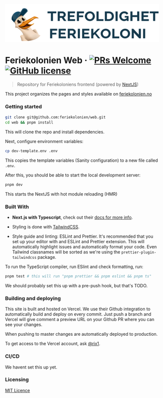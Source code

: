 ![Feriekolonien logo](./public/logo.png)

# Feriekolonien Web &middot; [![PRs Welcome](https://img.shields.io/badge/PRs-welcome-brightgreen.svg?style=flat-square)](http://makeapullrequest.com) [![GitHub license](https://img.shields.io/badge/license-MIT-blue.svg?style=flat-square)](https://github.com/feriekolonien/web/blob/master/LICENSE)

> Repository for Feriekoloniens frontend (powered by [NextJS](https://nextjs.org/))

This project organizes the pages and styles available on [feriekolonien.no](http://feriekolonien.no/)

### Getting started

```sh
git clone git@github.com:feriekolonien/web.git
cd web && pnpm install
```

This will clone the repo and install dependencies.

Next, configure environment variables:

```sh
cp dev-template.env .env
```

This copies the template variables (Sanity configuration) to a new file called `.env`.

After this, you should be able to start the local development server:

```sh
pnpm dev
```

This starts the NextJS with hot module reloading (HMR)

### Built With

- **Next.js with Typescript**, check out their [docs for more info](https://nextjs.org/docs/getting-started).

- Styling is done with [TailwindCSS](https://tailwindcss.com/).
- Style guide and linting: ESLint and Prettier. It's recommended that you set up
  your editor with and ESLint and Prettier extension. This will automatically highlight issues and automatically format your code. Even Tailwind classnames will be sorted as we're using the `prettier-plugin-tailwindcss` package.

To run the TypeScript compiler, run ESlint and check formatting, run:

```sh
pnpm test # this will run "pnpm prettier && pnpm eslint && pnpm ts"
```

We should probably set this up with a pre-push hook, but that's TODO.

### Building and deploying

This site is built and hosted on Vercel. We use their Github integration to automatically build and deploy on every commit. Just push a branch and Vercel will give comment a preview URL on your Github PR where you can see your changes.

When pushing to master changes are automatically deployed to production.

To get access to the Vercel account, ask [@rix1](https://github.com/rix1).

### CI/CD

We havent set this up yet.

### Licensing

[MIT Licence](https://github.com/feriekolonien/cms/blob/master/LICENSE)
